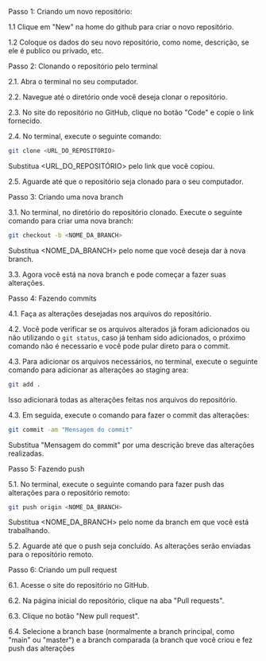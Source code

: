 Passo 1: Criando um novo repositório:

1.1 Clique em "New" na home do github para criar o novo repositório.

1.2 Coloque os dados do seu novo repositório, como nome, descrição, se ele é publico ou privado, etc.

Passo 2: Clonando o repositório pelo terminal

2.1. Abra o terminal no seu computador.

2.2. Navegue até o diretório onde você deseja clonar o repositório.

2.3. No site do repositório no GitHub, clique no botão "Code" e copie o link fornecido.

2.4. No terminal, execute o seguinte comando:

```bash
git clone <URL_DO_REPOSITÓRIO>
```
Substitua <URL_DO_REPOSITÓRIO> pelo link que você copiou.

2.5. Aguarde até que o repositório seja clonado para o seu computador.

Passo 3: Criando uma nova branch

3.1. No terminal, no diretório do repositório clonado. Execute o seguinte comando para criar uma nova branch:

```bash
git checkout -b <NOME_DA_BRANCH>
```
Substitua <NOME_DA_BRANCH> pelo nome que você deseja dar à nova branch.

3.3. Agora você está na nova branch e pode começar a fazer suas alterações.

Passo 4: Fazendo commits

4.1. Faça as alterações desejadas nos arquivos do repositório.

4.2. Você pode verificar se os arquivos alterados já foram adicionados ou não utilizando o `git status`, caso já tenham sido adicionados, o próximo comando não é necessario e você pode pular direto para o commit.

4.3. Para adicionar os arquivos necessários, no terminal, execute o seguinte comando para adicionar as alterações ao staging area:

```bash
git add .
```
Isso adicionará todas as alterações feitas nos arquivos do repositório.

4.3. Em seguida, execute o comando para fazer o commit das alterações:

```bash
git commit -am "Mensagem do commit"
```
Substitua "Mensagem do commit" por uma descrição breve das alterações realizadas.

Passo 5: Fazendo push

5.1. No terminal, execute o seguinte comando para fazer push das alterações para o repositório remoto:

```bash
git push origin <NOME_DA_BRANCH>
```
Substitua <NOME_DA_BRANCH> pelo nome da branch em que você está trabalhando.

5.2. Aguarde até que o push seja concluído. As alterações serão enviadas para o repositório remoto.

Passo 6: Criando um pull request

6.1. Acesse o site do repositório no GitHub.

6.2. Na página inicial do repositório, clique na aba "Pull requests".

6.3. Clique no botão "New pull request".

6.4. Selecione a branch base (normalmente a branch principal, como "main" ou "master") e a branch comparada (a branch que você criou e fez push das alterações